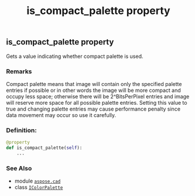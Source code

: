 ﻿---
title: is_compact_palette property
second_title: Aspose.CAD for Python via .NET API References
description: 
type: docs
weight: 90
url: /python-net/aspose.cad/icolorpalette/is_compact_palette/
is_root: false
---

## is_compact_palette property


Gets a value indicating whether compact palette is used.

### Remarks 


Compact palette means that image will contain only the specified palette entries if possible or in other words the image will be more compact and occupy less space;
otherwise there will be 2^BitsPerPixel entries and image will reserve more space for all possible palette entries.
Setting this value to true and changing palette entries may cause performance penalty since data movement may occur so use it carefully.
### Definition:
```python
@property
def is_compact_palette(self):
    ...
```

### See Also
* module [`aspose.cad`](../../)
* class [`IColorPalette`](/cad/python-net/aspose.cad/icolorpalette)
